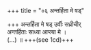 +++
title = "०६ अन्तर्हिता मे षड्"

+++
अन्तर्हिता मे षड् उर्वीः सध्रीचीर्  
अन्तर्हिताः साध्या आप्त्या मे ।  
(…) ॥ +++(see 1cd)+++